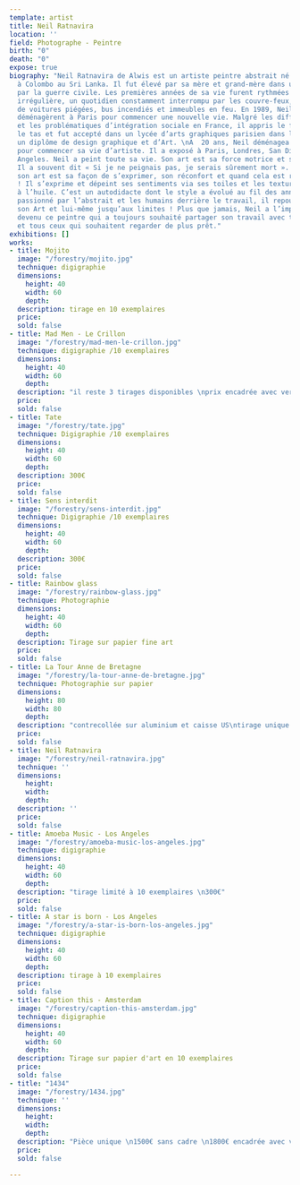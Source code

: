 ```yaml
---
template: artist
title: Neil Ratnavira
location: ''
field: Photographe - Peintre
birth: "0"
death: "0"
expose: true
biography: "Neil Ratnavira de Alwis est un artiste peintre abstrait né le 7 août 1978
  à Colombo au Sri Lanka. Il fut élevé par sa mère et grand-mère dans un pays meurtri
  par la guerre civile. Les premières années de sa vie furent rythmées par une scolarité
  irrégulière, un quotidien constamment interrompu par les couvre-feux, les explosions
  de voitures piégées, bus incendiés et immeubles en feu. En 1989, Neil et sa mère
  déménagèrent à Paris pour commencer une nouvelle vie. Malgré les difficultés économiques
  et les problématiques d’intégration sociale en France, il appris le français sur
  le tas et fut accepté dans un lycée d’arts graphiques parisien dans lequel il obtenu
  un diplôme de design graphique et d’Art. \nA  20 ans, Neil déménagea en Californie
  pour commencer sa vie d’artiste. Il a exposé à Paris, Londres, San Diego et Los
  Angeles. Neil a peint toute sa vie. Son art est sa force motrice et sa raison d’être.
  Il a souvent dit « Si je ne peignais pas, je serais sûrement mort ». Pour Neil,
  son art est sa façon de s’exprimer, son réconfort et quand cela est requis son arme
  ! Il s’exprime et dépeint ses sentiments via ses toiles et les textures de sa peinture
  à l’huile. C’est un autodidacte dont le style a évolué au fil des années. Il est
  passionné par l’abstrait et les humains derrière le travail, il repousse sans arrêt
  son Art et lui-même jusqu’aux limites ! Plus que jamais, Neil a l’impression, d’être
  devenu ce peintre qui a toujours souhaité partager son travail avec tout le monde
  et tous ceux qui souhaitent regarder de plus prêt."
exhibitions: []
works:
- title: Mojito
  image: "/forestry/mojito.jpg"
  technique: digigraphie
  dimensions:
    height: 40
    width: 60
    depth:
  description: tirage en 10 exemplaires
  price:
  sold: false
- title: Mad Men - Le Crillon
  image: "/forestry/mad-men-le-crillon.jpg"
  technique: digigraphie /10 exemplaires
  dimensions:
    height: 40
    width: 60
    depth:
  description: "il reste 3 tirages disponibles \nprix encadrée avec verre musée 480€"
  price:
  sold: false
- title: Tate
  image: "/forestry/tate.jpg"
  technique: Digigraphie /10 exemplaires
  dimensions:
    height: 40
    width: 60
    depth:
  description: 300€
  price:
  sold: false
- title: Sens interdit
  image: "/forestry/sens-interdit.jpg"
  technique: Digigraphie /10 exemplaires
  dimensions:
    height: 40
    width: 60
    depth:
  description: 300€
  price:
  sold: false
- title: Rainbow glass
  image: "/forestry/rainbow-glass.jpg"
  technique: Photographie
  dimensions:
    height: 40
    width: 60
    depth:
  description: Tirage sur papier fine art
  price:
  sold: false
- title: La Tour Anne de Bretagne
  image: "/forestry/la-tour-anne-de-bretagne.jpg"
  technique: Photographie sur papier
  dimensions:
    height: 80
    width: 80
    depth:
  description: "contrecollée sur aluminium et caisse US\ntirage unique \nvendu"
  price:
  sold: false
- title: Neil Ratnavira
  image: "/forestry/neil-ratnavira.jpg"
  technique: ''
  dimensions:
    height:
    width:
    depth:
  description: ''
  price:
  sold: false
- title: Amoeba Music - Los Angeles
  image: "/forestry/amoeba-music-los-angeles.jpg"
  technique: digigraphie
  dimensions:
    height: 40
    width: 60
    depth:
  description: "tirage limité à 10 exemplaires \n300€"
  price:
  sold: false
- title: A star is born - Los Angeles
  image: "/forestry/a-star-is-born-los-angeles.jpg"
  technique: digigraphie
  dimensions:
    height: 40
    width: 60
    depth:
  description: tirage à 10 exemplaires
  price:
  sold: false
- title: Caption this - Amsterdam
  image: "/forestry/caption-this-amsterdam.jpg"
  technique: digigraphie
  dimensions:
    height: 40
    width: 60
    depth:
  description: Tirage sur papier d'art en 10 exemplaires
  price:
  sold: false
- title: "1434"
  image: "/forestry/1434.jpg"
  technique: ''
  dimensions:
    height:
    width:
    depth:
  description: "Pièce unique \n1500€ sans cadre \n1800€ encadrée avec verre anti-reflet"
  price:
  sold: false

---
```

